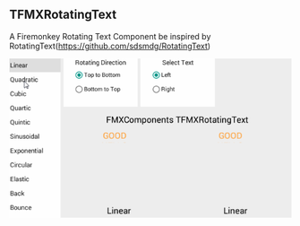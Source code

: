 ## TFMXRotatingText

A Firemonkey Rotating Text Component be inspired by RotatingText(https://github.com/sdsmdg/RotatingText)

![FMXRotatingText](../SnapShots/FMXRotatingText.gif)  <br>